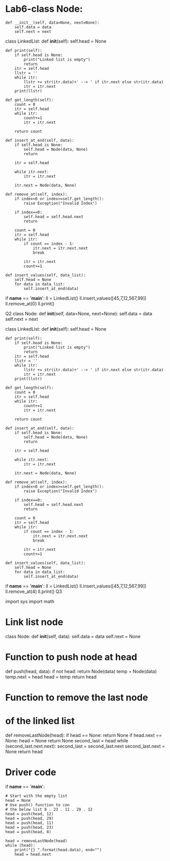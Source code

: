 # Lab6-class Node:
    def __init__(self, data=None, next=None):
        self.data = data
        self.next = next

class LinkedList:
    def __init__(self):
        self.head = None

    def print(self):
        if self.head is None:
            print("Linked list is empty")
            return
        itr = self.head
        llstr = ''
        while itr:
            llstr += str(itr.data)+' --> ' if itr.next else str(itr.data)
            itr = itr.next
        print(llstr)

    def get_length(self):
        count = 0
        itr = self.head
        while itr:
            count+=1
            itr = itr.next

        return count

    def insert_at_end(self, data):
        if self.head is None:
            self.head = Node(data, None)
            return

        itr = self.head

        while itr.next:
            itr = itr.next

        itr.next = Node(data, None)

    def remove_at(self, index):
        if index<0 or index>=self.get_length():
            raise Exception("Invalid Index")

        if index==0:
            self.head = self.head.next
            return

        count = 0
        itr = self.head
        while itr:
            if count == index - 1:
                itr.next = itr.next.next
                break

            itr = itr.next
            count+=1

    def insert_values(self, data_list):
        self.head = None
        for data in data_list:
            self.insert_at_end(data)


if __name__ == '__main__':
    ll = LinkedList()
    ll.insert_values([45,7,12,567,99])
    ll.remove_at(0)
    ll.print()

Q2
class Node:
    def __init__(self, data=None, next=None):
        self.data = data
        self.next = next

class LinkedList:
    def __init__(self):
        self.head = None

    def print(self):
        if self.head is None:
            print("Linked list is empty")
            return
        itr = self.head
        llstr = ''
        while itr:
            llstr += str(itr.data)+' --> ' if itr.next else str(itr.data)
            itr = itr.next
        print(llstr)

    def get_length(self):
        count = 0
        itr = self.head
        while itr:
            count+=1
            itr = itr.next

        return count

    def insert_at_end(self, data):
        if self.head is None:
            self.head = Node(data, None)
            return

        itr = self.head

        while itr.next:
            itr = itr.next

        itr.next = Node(data, None)

    def remove_at(self, index):
        if index<0 or index>=self.get_length():
            raise Exception("Invalid Index")

        if index==0:
            self.head = self.head.next
            return

        count = 0
        itr = self.head
        while itr:
            if count == index - 1:
                itr.next = itr.next.next
                break

            itr = itr.next
            count+=1

    def insert_values(self, data_list):
        self.head = None
        for data in data_list:
            self.insert_at_end(data)


if __name__ == '__main__':
    ll = LinkedList()
    ll.insert_values([45,7,12,567,99])
    ll.remove_at(4)
    ll.print()
Q3

import sys
import math


# Link list node
class Node:
    def __init__(self, data):
        self.data = data
        self.next = None


# Function to push node at head
def push(head, data):
    if not head:
        return Node(data)
    temp = Node(data)
    temp.next = head
    head = temp
    return head


# Function to remove the last node
# of the linked list
def removeLastNode(head):
    if head == None:
        return None
    if head.next == None:
        head = None
        return None
    second_last = head
    while (second_last.next.next):
        second_last = second_last.next
    second_last.next = None
    return head


# Driver code
if __name__ == '__main__':

    # Start with the empty list
    head = None
    # Use push() function to con
    # the below list 8 . 23 . 11 . 29 . 12
    head = push(head, 12)
    head = push(head, 29)
    head = push(head, 11)
    head = push(head, 23)
    head = push(head, 8)

    head = removeLastNode(head)
    while (head):
        print("{} ".format(head.data), end="")
        head = head.next
